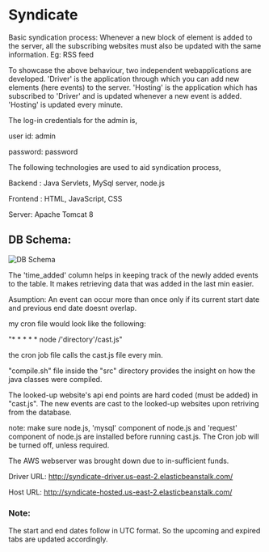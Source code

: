 # Syndicate

Basic syndication process: Whenever a new block of element is added to the server, all the subscribing websites must also be updated with the same information. Eg: RSS feed

To showcase the above behaviour, two independent webapplications are developed. 'Driver' is the application through which you can add new elements (here events) to the server. 'Hosting' is the application which has subscribed to 'Driver' and is updated whenever a new event is added. 'Hosting' is updated every minute.

The log-in credentials for the admin is,

user id: admin

password: password

The following technologies are used to aid syndication process,

Backend : Java Servlets, MySql server, node.js

Frontend : HTML, JavaScript, CSS

Server: Apache Tomcat 8

## DB Schema: 

![DB Schema](https://i.imgur.com/k92KVw8.png "DB Schema")

The 'time_added' column helps in keeping track of the newly added events to the table. It makes retrieving data that was added in the last min easier.

Asumption: An event can occur more than once only if its current start date and previous end date doesnt overlap.

my cron file would look like the following:

"* * * * * node /'directory'/cast.js"
  
the cron job file calls the cast.js file every min.

"compile.sh" file inside the "src" directory provides the insight on how the java classes were compiled.

The looked-up website's api end points are hard coded (must be added) in "cast.js". The new events are cast to the looked-up websites upon retriving from the database.

note: make sure node.js, 'mysql' component of node.js and 'request' component of node.js are installed before running cast.js. The Cron job will be turned off, unless required.

The AWS webserver was brought down due to in-sufficient funds.

Driver URL: http://syndicate-driver.us-east-2.elasticbeanstalk.com/

Host URL: http://syndicate-hosted.us-east-2.elasticbeanstalk.com/

### Note: 
The start and end dates follow in UTC format. So the upcoming and expired tabs are updated accordingly.
